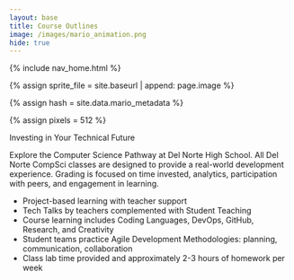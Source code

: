 ```yaml
---
layout: base
title: Course Outlines
image: /images/mario_animation.png
hide: true
---
```


<!-- Liquid: statements -->

<!-- Include submenu from _includes to the top of pages -->
{% include nav_home.html %}
<!-- Concatenation of site URL to frontmatter image -->
{% assign sprite_file = site.baseurl | append: page.image %}
<!-- Hash is a list variable containing mario metadata for sprite -->
{% assign hash = site.data.mario_metadata %}
<!-- Size width/height of Sprit images -->
{% assign pixels = 512 %} <!-- Increase the size of the sprite -->

<!-- HTML for the page contains <p> tag named "Mario" and class properties for a "sprite" -->
<p id="mario" class="sprite"></p>

<!-- Embedded Cascading Style Sheet (CSS) rules, define how HTML elements look -->
<style>
  /* CSS style rules for the id and class of the sprite... */
  .sprite {
    height: {{pixels}}px;
    width: {{pixels}}px;
    background-image: url('{{sprite_file}}');
    background-repeat: no-repeat;
  }

  /* Background position of sprite element */
  #mario {
    background-position: calc({{mario_metadata["Walk"].col}} * {{pixels}} * -1px) calc({{mario_metadata["Walk"].row}} * {{pixels}}* -1px);
  }
</style>

<!-- Embedded executable code-->
<script>
  ////////// Convert YML hash to JavaScript key:value objects /////////

  var mario_metadata = {}; // Key, value object
  {% for key in hash %}
  var key = "{{key | first}}" // Key
  var values = {} // Values object
  values["row"] = {{key.row}}
  values["col"] = {{key.col}}
  values["frames"] = {{key.frames}}
  mario_metadata[key] = values; // Key with values added
  {% endfor %}

  ////////// Game object for player /////////

  class Mario {
    constructor(meta_data) {
      this.tID = null; // Capture setInterval() task ID
      this.positionX = 0; // Current position of sprite in X direction
      this.currentSpeed = 0;
      this.marioElement = document.getElementById("mario"); // HTML element of sprite
      this.pixels = {{pixels}}; // Pixel offset of images in the sprite, set by liquid constant
      this.interval = 16; // Reduce the animation time interval for smoother animation (60 frames per second)
      this.obj = meta_data;
      this.marioElement.style.position = "absolute";
    }

    animate(obj, speed) {
      let frame = 0;
      const row = obj.row * this.pixels;
      this.currentSpeed = speed;

      this.tID = setInterval(() => {
        const col = (frame + obj.col) * this.pixels;
        this.marioElement.style.backgroundPosition = `-${col}px -${row}px`;
        this.marioElement.style.left = `${this.positionX}px`;

        this.positionX += speed;
        frame = (frame + 1) % obj.frames;

        const viewportWidth = window.innerWidth;
        if (this.positionX > viewportWidth - this.pixels) {
          document.documentElement.scrollLeft = this.positionX - viewportWidth + this.pixels;
        }
      }, this.interval);
    }

    startWalking() {
      this.stopAnimate();
      this.animate(this.obj["Walk"], 3);
    }

    startRunning() {
      this.stopAnimate();
      this.animate(this.obj["Run1"], 6);
    }

    startWalkingLeft() {
      this.stopAnimate();
      this.animate(this.obj["WalkL"], -3); // Negative speed for left movement
    }

    startRunningLeft() {
      this.stopAnimate();
      this.animate(this.obj["Run1L"], -6); // Negative speed for left movement
    }

    startPuffing() {
      this.stopAnimate();
      this.animate(this.obj["Puff"], 0);
    }

    startCheering() {
      this.stopAnimate();
      this.animate(this.obj["Cheer"], 0);
    }

    startFlipping() {
      this.stopAnimate();
      this.animate(this.obj["Flip"], 0);
    }

    startResting() {
      this.stopAnimate();
      this.animate(this.obj["Rest"], 0);
    }

    stopAnimate() {
      clearInterval(this.tID);
    }
  }

  ////////// Event control /////////

  // Wait for the DOM to be fully loaded
  document.addEventListener("DOMContentLoaded", () => {
    // Create mario object after the DOM is loaded
    var mario = new Mario(mario_metadata);

    // Keydown event
    window.addEventListener("keydown", (event) => {
      if (event.key === "ArrowRight") {
        event.preventDefault();
        if (event.repeat) {
          mario.startCheering();
        } else {
          if (mario.currentSpeed === 0) {
            mario.startWalking();
          } else if (mario.currentSpeed === 3) {
            mario.startRunning();
          }
        }
      } else if (event.key === "ArrowLeft") {
        event.preventDefault();
        if (event.repeat) {
          mario.stopAnimate();
        } else {
          if (mario.currentSpeed === 0) {
            mario.startWalkingLeft();
          } else if (mario.currentSpeed === -3) {
            mario.startRunningLeft();
          }
        }
      }
    });

    // Keyup event
    window.addEventListener("keyup", (event) => {
      if (event.key === "ArrowLeft") {
        event.preventDefault();
        mario.stopAnimate();
      }
    });

    // Touch events that enable animations
    window.addEventListener("touchstart", (event) => {
      event.preventDefault(); // Prevent default browser action
      if (event.touches[0].clientX > window.innerWidth / 2) {
        // Move right
        if (mario.currentSpeed === 0) {
          // If at rest, go to walking
          mario.startWalking();
        } else if (mario.currentSpeed === 3) {
          // If walking, go to running
          mario.startRunning();
        }
      } else {
        // Move left
        mario.startPuffing();
      }
    });

    // Stop animation on window blur
    window.addEventListener("blur", () => {
      mario.stopAnimate();
    });

    // Start animation on window focus
    window.addEventListener("focus", () => {
      mario.startFlipping();
    });

    // Start animation on page load or page refresh
    mario.startResting();
  });

</script>

<!-- The rest of your HTML content -->
Investing in Your Technical Future

Explore the Computer Science Pathway at Del Norte High School. All Del Norte CompSci classes are designed to provide a real-world development experience. Grading is focused on time invested, analytics, participation with peers, and engagement in learning.

- Project-based learning with teacher support
- Tech Talks by teachers complemented with Student Teaching
- Course learning includes Coding Languages, DevOps, GitHub, Research, and Creativity
- Student teams practice Agile Development Methodologies: planning, communication, collaboration
- Class lab time provided and approximately 2-3 hours of homework per week
